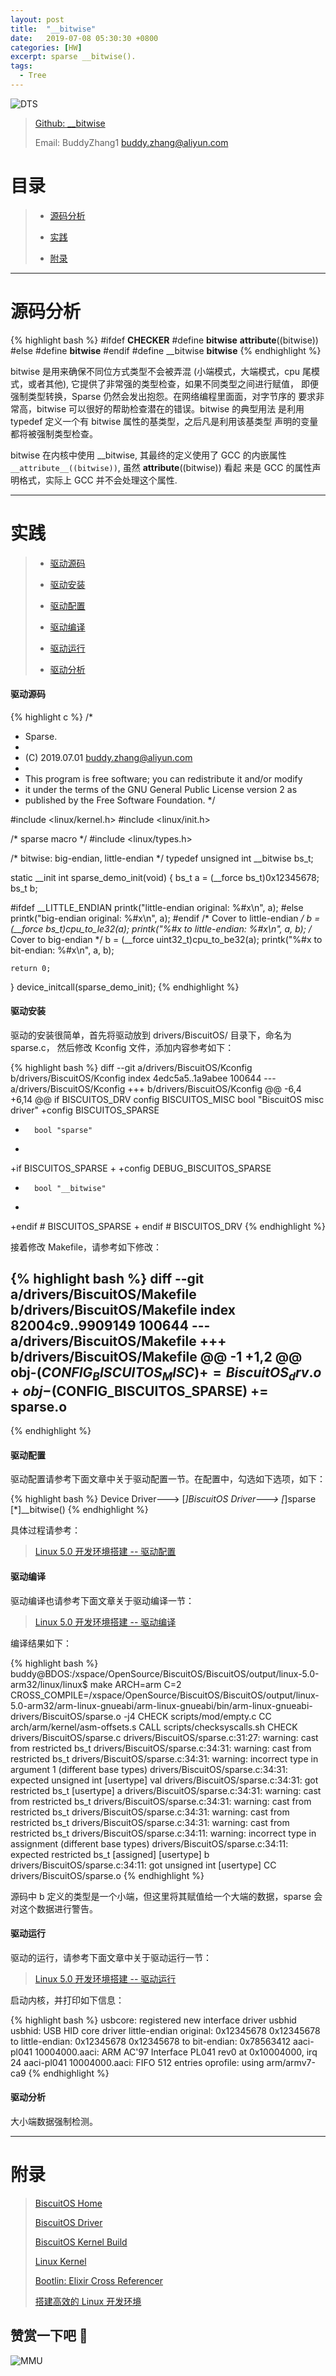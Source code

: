 ```yaml
---
layout: post
title:  "__bitwise"
date:   2019-07-08 05:30:30 +0800
categories: [HW]
excerpt: sparse __bitwise().
tags:
  - Tree
---
```


![DTS](/assets/PDB/BiscuitOS/kernel/IND00000B.jpg)

> [Github: __bitwise](https://github.com/BiscuitOS/HardStack/tree/master/Algorithem/sparse/API/__bitwise)
>
> Email: BuddyZhang1 <buddy.zhang@aliyun.com>

# 目录

> - [源码分析](#源码分析)
>
> - [实践](#实践)
>
> - [附录](#附录)

-----------------------------------

# <span id="源码分析">源码分析</span>

{% highlight bash %}
#ifdef __CHECKER__
#define __bitwise__ __attribute__((bitwise))
#else
#define __bitwise__
#endif
#define __bitwise __bitwise__
{% endhighlight %}

bitwise 是用来确保不同位方式类型不会被弄混 (小端模式，大端模式，cpu
尾模式，或者其他), 它提供了非常强的类型检查，如果不同类型之间进行赋值，
即便强制类型转换，Sparse 仍然会发出抱怨。在网络编程里面面，对字节序的
要求非常高，bitwise 可以很好的帮助检查潜在的错误。bitwise 的典型用法
是利用 typedef 定义一个有 bitwise 属性的基类型，之后凡是利用该基类型
声明的变量都将被强制类型检查。

bitwise 在内核中使用 __bitwise, 其最终的定义使用了 GCC 的内嵌属性
`__attribute__((bitwise))`, 虽然 __attribute__((bitwise)) 看起
来是 GCC 的属性声明格式，实际上 GCC 并不会处理这个属性.

--------------------------------------------------

# <span id="实践">实践</span>

> - [驱动源码](#驱动源码)
>
> - [驱动安装](#驱动安装)
>
> - [驱动配置](#驱动配置)
>
> - [驱动编译](#驱动编译)
>
> - [驱动运行](#驱动运行)
>
> - [驱动分析](#驱动分析)

#### <span id="驱动源码">驱动源码</span>

{% highlight c %}
/*
 * Sparse.
 *
 * (C) 2019.07.01 <buddy.zhang@aliyun.com>
 *
 * This program is free software; you can redistribute it and/or modify
 * it under the terms of the GNU General Public License version 2 as
 * published by the Free Software Foundation.
 */

#include <linux/kernel.h>
#include <linux/init.h>

/* sparse macro */
#include <linux/types.h>

/* bitwise: big-endian, little-endian */
typedef unsigned int __bitwise bs_t;

static __init int sparse_demo_init(void)
{
	bs_t a = (__force bs_t)0x12345678;
	bs_t b;

#ifdef __LITTLE_ENDIAN
	printk("little-endian original: %#x\n", a);
#else
	printk("big-endian original:    %#x\n", a);
#endif
	/* Cover to little-endian */
	b = (__force bs_t)cpu_to_le32(a);
	printk("%#x to little-endian: %#x\n", a, b);
	/* Cover to big-endian */
	b = (__force uint32_t)cpu_to_be32(a);
	printk("%#x to bit-endian:    %#x\n", a, b);

	return 0;
}
device_initcall(sparse_demo_init);
{% endhighlight %}

#### <span id="驱动安装">驱动安装</span>

驱动的安装很简单，首先将驱动放到 drivers/BiscuitOS/ 目录下，命名为 sparse.c，
然后修改 Kconfig 文件，添加内容参考如下：

{% highlight bash %}
diff --git a/drivers/BiscuitOS/Kconfig b/drivers/BiscuitOS/Kconfig
index 4edc5a5..1a9abee 100644
--- a/drivers/BiscuitOS/Kconfig
+++ b/drivers/BiscuitOS/Kconfig
@@ -6,4 +6,14 @@ if BISCUITOS_DRV
config BISCUITOS_MISC
        bool "BiscuitOS misc driver"
+config BISCUITOS_SPARSE
+       bool "sparse"
+
+if BISCUITOS_SPARSE
+
+config DEBUG_BISCUITOS_SPARSE
+       bool "__bitwise"
+
+endif # BISCUITOS_SPARSE
+
endif # BISCUITOS_DRV
{% endhighlight %}

接着修改 Makefile，请参考如下修改：

{% highlight bash %}
diff --git a/drivers/BiscuitOS/Makefile b/drivers/BiscuitOS/Makefile
index 82004c9..9909149 100644
--- a/drivers/BiscuitOS/Makefile
+++ b/drivers/BiscuitOS/Makefile
@@ -1 +1,2 @@
obj-$(CONFIG_BISCUITOS_MISC)        += BiscuitOS_drv.o
+obj-$(CONFIG_BISCUITOS_SPARSE)     += sparse.o
--
{% endhighlight %}

#### <span id="驱动配置">驱动配置</span>

驱动配置请参考下面文章中关于驱动配置一节。在配置中，勾选如下选项，如下：

{% highlight bash %}
Device Driver--->
    [*]BiscuitOS Driver--->
        [*]sparse
            [*]__bitwise()
{% endhighlight %}

具体过程请参考：

> [Linux 5.0 开发环境搭建 -- 驱动配置](https://biscuitos.github.io/blog/Linux-5.0-arm32-Usermanual/#%E9%A9%B1%E5%8A%A8%E9%85%8D%E7%BD%AE)

#### <span id="驱动编译">驱动编译</span>

驱动编译也请参考下面文章关于驱动编译一节：

> [Linux 5.0 开发环境搭建 -- 驱动编译](https://biscuitos.github.io/blog/Linux-5.0-arm32-Usermanual/#%E7%BC%96%E8%AF%91%E9%A9%B1%E5%8A%A8)

编译结果如下：

{% highlight bash %}
buddy@BDOS:/xspace/OpenSource/BiscuitOS/BiscuitOS/output/linux-5.0-arm32/linux/linux$ make ARCH=arm C=2 CROSS_COMPILE=/xspace/OpenSource/BiscuitOS/BiscuitOS/output/linux-5.0-arm32/arm-linux-gnueabi/arm-linux-gnueabi/bin/arm-linux-gnueabi- drivers/BiscuitOS/sparse.o -j4
  CHECK   scripts/mod/empty.c
  CC      arch/arm/kernel/asm-offsets.s
  CALL    scripts/checksyscalls.sh
  CHECK   drivers/BiscuitOS/sparse.c
drivers/BiscuitOS/sparse.c:31:27: warning: cast from restricted bs_t
drivers/BiscuitOS/sparse.c:34:31: warning: cast from restricted bs_t
drivers/BiscuitOS/sparse.c:34:31: warning: incorrect type in argument 1 (different base types)
drivers/BiscuitOS/sparse.c:34:31:    expected unsigned int [usertype] val
drivers/BiscuitOS/sparse.c:34:31:    got restricted bs_t [usertype] a
drivers/BiscuitOS/sparse.c:34:31: warning: cast from restricted bs_t
drivers/BiscuitOS/sparse.c:34:31: warning: cast from restricted bs_t
drivers/BiscuitOS/sparse.c:34:31: warning: cast from restricted bs_t
drivers/BiscuitOS/sparse.c:34:31: warning: cast from restricted bs_t
drivers/BiscuitOS/sparse.c:34:11: warning: incorrect type in assignment (different base types)
drivers/BiscuitOS/sparse.c:34:11:    expected restricted bs_t [assigned] [usertype] b
drivers/BiscuitOS/sparse.c:34:11:    got unsigned int [usertype]
  CC      drivers/BiscuitOS/sparse.o
{% endhighlight %}

源码中 b 定义的类型是一个小端，但这里将其赋值给一个大端的数据，sparse
会对这个数据进行警告。

#### <span id="驱动运行">驱动运行</span>

驱动的运行，请参考下面文章中关于驱动运行一节：

> [Linux 5.0 开发环境搭建 -- 驱动运行](https://biscuitos.github.io/blog/Linux-5.0-arm32-Usermanual/#%E9%A9%B1%E5%8A%A8%E8%BF%90%E8%A1%8C)

启动内核，并打印如下信息：

{% highlight bash %}
usbcore: registered new interface driver usbhid
usbhid: USB HID core driver
little-endian original: 0x12345678
0x12345678 to little-endian: 0x12345678
0x12345678 to bit-endian:    0x78563412
aaci-pl041 10004000.aaci: ARM AC'97 Interface PL041 rev0 at 0x10004000, irq 24
aaci-pl041 10004000.aaci: FIFO 512 entries
oprofile: using arm/armv7-ca9
{% endhighlight %}

#### <span id="驱动分析">驱动分析</span>

大小端数据强制检测。

-----------------------------------------------

# <span id="附录">附录</span>

> [BiscuitOS Home](https://biscuitos.github.io/)
>
> [BiscuitOS Driver](https://biscuitos.github.io/blog/BiscuitOS_Catalogue/)
>
> [BiscuitOS Kernel Build](https://biscuitos.github.io/blog/Kernel_Build/)
>
> [Linux Kernel](https://www.kernel.org/)
>
> [Bootlin: Elixir Cross Referencer](https://elixir.bootlin.com/linux/latest/source)
>
> [搭建高效的 Linux 开发环境](https://biscuitos.github.io/blog/Linux-debug-tools/)

## 赞赏一下吧 🙂

![MMU](/assets/PDB/BiscuitOS/kernel/HAB000036.jpg)
